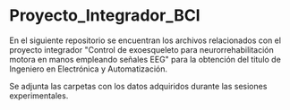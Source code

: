 # Proyecto_Integrador_BCI
En el siguiente repositorio se encuentran los archivos relacionados con el proyecto integrador "Control de exoesqueleto para neurorrehabilitación motora en manos empleando señales EEG" para la obtención del titulo de Ingeniero en Electrónica y Automatización. 


Se adjunta las carpetas con los datos adquiridos durante las sesiones experimentales.
